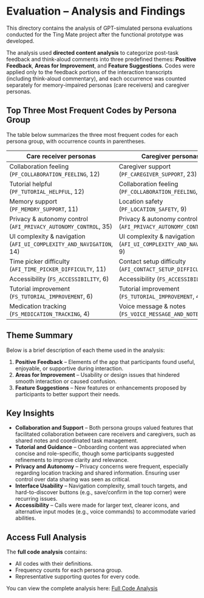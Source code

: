 # Evaluation – Analysis and Findings

This directory contains the analysis of GPT-simulated persona evaluations conducted for the Ting Mate project after the functional prototype was developed.

The analysis used **directed content analysis** to categorize post-task feedback and think-aloud comments into three predefined themes: **Positive Feedback**, **Areas for Improvement**, and **Feature Suggestions**. Codes were applied only to the feedback portions of the interaction transcripts (including think-aloud commentary), and each occurrence was counted separately for memory-impaired personas (care receivers) and caregiver personas.

## Top Three Most Frequent Codes by Persona Group

The table below summarizes the three most frequent codes for each persona group, with occurrence counts in parentheses.

| Care receiver personas                                              | Caregiver personas                                                 |
| ------------------------------------------------------------------- | ------------------------------------------------------------------ |
| Collaboration feeling (`PF_COLLABORATION_FEELING`, 12)              | Caregiver support (`PF_CAREGIVER_SUPPORT`, 23)                     |
| Tutorial helpful (`PF_TUTORIAL_HELPFUL`, 12)                        | Collaboration feeling (`PF_COLLABORATION_FEELING`, 21)             |
| Memory support (`PF_MEMORY_SUPPORT`, 11)                            | Location safety (`PF_LOCATION_SAFETY`, 9)                          |
| Privacy & autonomy control (`AFI_PRIVACY_AUTONOMY_CONTROL`, 35)     | Privacy & autonomy control (`AFI_PRIVACY_AUTONOMY_CONTROL`, 20)    |
| UI complexity & navigation (`AFI_UI_COMPLEXITY_AND_NAVIGATION`, 14) | UI complexity & navigation (`AFI_UI_COMPLEXITY_AND_NAVIGATION`, 9) |
| Time picker difficulty (`AFI_TIME_PICKER_DIFFICULTY`, 11)           | Contact setup difficulty (`AFI_CONTACT_SETUP_DIFFICULTY`, 8)       |
| Accessibility (`FS_ACCESSIBILITY`, 6)                               | Accessibility (`FS_ACCESSIBILITY`, 9)                              |
| Tutorial improvement (`FS_TUTORIAL_IMPROVEMENT`, 6)                 | Tutorial improvement (`FS_TUTORIAL_IMPROVEMENT`, 4)                |
| Medication tracking (`FS_MEDICATION_TRACKING`, 4)                   | Voice message & notes (`FS_VOICE_MESSAGE_AND_NOTES`, 3)            |

## Theme Summary

Below is a brief description of each theme used in the analysis:

1. **Positive Feedback** – Elements of the app that participants found useful, enjoyable, or supportive during interaction.
2. **Areas for Improvement** – Usability or design issues that hindered smooth interaction or caused confusion.
3. **Feature Suggestions** – New features or enhancements proposed by participants to better support their needs.

## Key Insights

- **Collaboration and Support** – Both persona groups valued features that facilitated collaboration between care receivers and caregivers, such as shared notes and coordinated task management.
- **Tutorial and Guidance** – Onboarding content was appreciated when concise and role-specific, though some participants suggested refinements to improve clarity and relevance.
- **Privacy and Autonomy** – Privacy concerns were frequent, especially regarding location tracking and shared information. Ensuring user control over data sharing was seen as critical.
- **Interface Usability** – Navigation complexity, small touch targets, and hard-to-discover buttons (e.g., save/confirm in the top corner) were recurring issues.
- **Accessibility** – Calls were made for larger text, clearer icons, and alternative input modes (e.g., voice commands) to accommodate varied abilities.

## Access Full Analysis

The **full code analysis** contains:

- All codes with their definitions.
- Frequency counts for each persona group.
- Representative supporting quotes for every code.

You can view the complete analysis here: [Full Code Analysis](./full_code_analysis.md)
